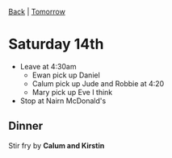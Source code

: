 [Back](README.md) |
[Tomorrow](Sunday15th.md)
# Saturday 14th

* Leave at 4:30am
  * Ewan pick up Daniel
  * Calum pick up Jude and Robbie at 4:20
  * Mary pick up Eve I think
* Stop at Nairn McDonald's

## Dinner
Stir fry by **Calum and Kirstin**
